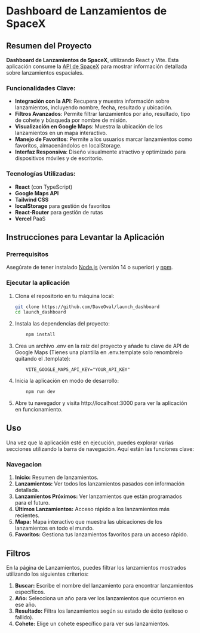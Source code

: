 # Dashboard de Lanzamientos de SpaceX


## Resumen del Proyecto
 **Dashboard de Lanzamientos de SpaceX**, utilizando React y Vite. Esta aplicación consume la [API de SpaceX](https://api.spacexdata.com/v4/launches) para mostrar información detallada sobre lanzamientos espaciales.

### Funcionalidades Clave:
- **Integración con la API**: Recupera y muestra información sobre lanzamientos, incluyendo nombre, fecha, resultado y ubicación.
- **Filtros Avanzados**: Permite filtrar lanzamientos por año, resultado, tipo de cohete y búsqueda por nombre de misión.
- **Visualización en Google Maps**: Muestra la ubicación de los lanzamientos en un mapa interactivo.
- **Manejo de Favoritos**: Permite a los usuarios marcar lanzamientos como favoritos, almacenándolos en localStorage.
- **Interfaz Responsiva**: Diseño visualmente atractivo y optimizado para dispositivos móviles y de escritorio.

### Tecnologías Utilizadas:
- **React** (con TypeScript)
- **Google Maps API**
- **Tailwind CSS**
- **localStorage** para gestión de favoritos
- **React-Router** para gestión de rutas
- **Vercel** PaaS

## Instrucciones para Levantar la Aplicación

### Prerrequisitos
Asegúrate de tener instalado [Node.js](https://nodejs.org/) (versión 14 o superior) y [npm](https://www.npmjs.com/get-npm).

### Ejecutar la aplicación
1. Clona el repositorio en tu máquina local:
   ```bash
   git clone https://github.com/DaveOval/launch_dashboard
   cd launch_dashboard
   ```
2. Instala las dependencias del proyecto:
    ```bash
        npm install
    ```

3. Crea un archivo .env en la raíz del proyecto y añade tu clave de API de Google Maps (Tienes una plantilla en .env.template solo renombrelo quitando el .template):
    ```plaintext
        VITE_GOOGLE_MAPS_API_KEY="YOUR_API_KEY"
    ```
4. Inicia la aplicación en modo de desarrollo:
    ```bash
        npm run dev
    ```

5. Abre tu navegador y visita http://localhost:3000 para ver la aplicación en funcionamiento.



## Uso

Una vez que la aplicación esté en ejecución, puedes explorar varias secciones utilizando la barra de navegación. Aquí están las funciones clave:

### Navegacion

1. **Inicio:** Resumen de lanzamientos.
2. **Lanzamientos:** Ver todos los lanzamientos pasados con información detallada.
3. **Lanzamientos Próximos:** Ver lanzamientos que están programados para el futuro.
4. **Últimos Lanzamientos:** Acceso rápido a los lanzamientos más recientes.
5. **Mapa:** Mapa interactivo que muestra las ubicaciones de los lanzamientos en todo el mundo.
6. **Favoritos:** Gestiona tus lanzamientos favoritos para un acceso rápido.

## Filtros
En la página de Lanzamientos, puedes filtrar los lanzamientos mostrados utilizando los siguientes criterios:

1. **Buscar:** Escribe el nombre del lanzamiento para encontrar lanzamientos específicos.
2. **Año:** Selecciona un año para ver los lanzamientos que ocurrieron en ese año.
3. **Resultado:** Filtra los lanzamientos según su estado de éxito (exitoso o fallido).
4. **Cohete:** Elige un cohete específico para ver sus lanzamientos.





